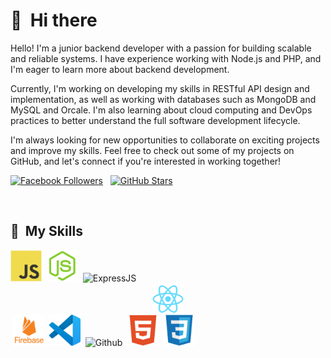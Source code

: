 


# 👋 &nbsp;Hi there

Hello! I'm a junior backend developer with a passion for building scalable and reliable systems. I have experience working with Node.js and PHP, and I'm eager to learn more about backend development.

Currently, I'm working on developing my skills in RESTful API design and implementation, as well as working with databases such as MongoDB and MySQL and Orcale. I'm also learning about cloud computing and DevOps practices to better understand the full software development lifecycle.

I'm always looking for new opportunities to collaborate on exciting projects and improve my skills. Feel free to check out some of my projects on GitHub, and let's connect if you're interested in working together!



[![Facebook Followers](https://img.shields.io/badge/Follow%20us%20on-Facebook-3B5998?logo=facebook&style=for-the-badge)](https://www.facebook.com/WinDos1000)  &nbsp; [![GitHub Stars](https://img.shields.io/github/stars/CyrisXD?logo=github&style=for-the-badge)](https://github.com/HassanAhmed2512) 


&nbsp;

## 🧰 &nbsp;My Skills

<img  src="https://raw.githubusercontent.com/devicons/devicon/1119b9f84c0290e0f0b38982099a2bd027a48bf1/icons/javascript/javascript-original.svg" alt="JavaScript" width="50" height="50"/> &nbsp;<img  src="https://raw.githubusercontent.com/devicons/devicon/1119b9f84c0290e0f0b38982099a2bd027a48bf1/icons/nodejs/nodejs-plain.svg" alt="NodeJS" width="50" height="50"/> &nbsp;<img  src="https://github.com/CyrisXD/CyrisXD/raw/master/assets/ExpressJS.png" alt="ExpressJS"/> &nbsp; <img  src="https://raw.githubusercontent.com/devicons/devicon/1119b9f84c0290e0f0b38982099a2bd027a48bf1/icons/react/react-original.svg" alt="ReactJS" width="50" height="50" style="margin:0 auto; display:block;"/> &nbsp;<img src="https://raw.githubusercontent.com/devicons/devicon/1119b9f84c0290e0f0b38982099a2bd027a48bf1/icons/firebase/firebase-plain-wordmark.svg" alt="Firebase" width="50" height="50"/> &nbsp;<img  src="https://raw.githubusercontent.com/devicons/devicon/1119b9f84c0290e0f0b38982099a2bd027a48bf1/icons/vscode/vscode-original.svg" alt="VSCode" width="50" height="50"/> &nbsp;<img  src="https://github.com/CyrisXD/CyrisXD/raw/master/assets/Github.png" alt="Github"/> &nbsp;<img  src="https://raw.githubusercontent.com/devicons/devicon/1119b9f84c0290e0f0b38982099a2bd027a48bf1/icons/html5/html5-plain.svg" alt="HTML5" width="50" height="50"/> &nbsp;<img  src="https://raw.githubusercontent.com/devicons/devicon/1119b9f84c0290e0f0b38982099a2bd027a48bf1/icons/css3/css3-original.svg" alt="CSS3" width="50" height="50"/>

